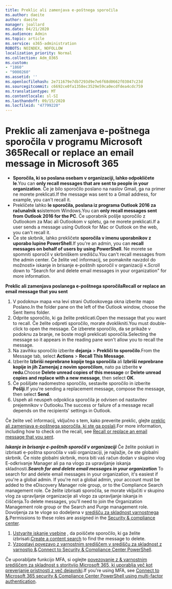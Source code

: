 ```yaml
---
title: Preklic ali zamenjava e-poštnega sporočila
ms.author: daeite
author: daeite
manager: joallard
ms.date: 04/21/2020
ms.audience: Admin
ms.topic: article
ms.service: o365-administration
ROBOTS: NOINDEX, NOFOLLOW
localization_priority: Normal
ms.collection: Adm_O365
ms.custom:
- "1860"
- "9000260"
ms.assetid: ''
ms.openlocfilehash: 2e711679e7db7293d9e7e6f68d0662f03047c23d
ms.sourcegitcommit: c6692ce0fa1358ec3529e59ca0ecdfdea4cdc759
ms.translationtype: MT
ms.contentlocale: sl-SI
ms.lasthandoff: 09/15/2020
ms.locfileid: "47799220"
---
```

# <a name="recall-or-replace-an-email-message-in-microsoft-365"></a><span data-ttu-id="4ade7-102">Preklic ali zamenjava e-poštnega sporočila v programu Microsoft 365</span><span class="sxs-lookup"><span data-stu-id="4ade7-102">Recall or replace an email message in Microsoft 365</span></span>

- <span data-ttu-id="4ade7-103">**Sporočila, ki so poslana osebam v organizaciji, lahko odpokličete le**.</span><span class="sxs-lookup"><span data-stu-id="4ade7-103">You can **only recall messages that are sent to people in your organization**.</span></span> <span data-ttu-id="4ade7-104">Če je bilo sporočilo poslano na naslov Gmail, ga na primer ne morete preklicati.</span><span class="sxs-lookup"><span data-stu-id="4ade7-104">If the message was sent to a Gmail address, for example, you can't recall it.</span></span>
- <span data-ttu-id="4ade7-105">Prekličete lahko **le sporočila, poslana iz programa Outlook 2016 za računalnik s**sistemom Windows.</span><span class="sxs-lookup"><span data-stu-id="4ade7-105">You can **only recall messages sent from Outlook 2016 for the PC**.</span></span> <span data-ttu-id="4ade7-106">Če uporabnik pošlje sporočilo z Outlookom za Mac ali Outlookom v spletu, ga ne morete preklicati.</span><span class="sxs-lookup"><span data-stu-id="4ade7-106">If a user sends a message using Outlook for Mac or Outlook on the web, you can't recall it.</span></span>
- <span data-ttu-id="4ade7-107">Če ste skrbnik, lahko prekličete **sporočila v imenu uporabnikov z uporabo lupine PowerShell**.</span><span class="sxs-lookup"><span data-stu-id="4ade7-107">If you're an admin, you can **recall messages on behalf of users by using PowerShell**.</span></span> <span data-ttu-id="4ade7-108">Ne morete se spomniti sporočil v skrbniškem središču.</span><span class="sxs-lookup"><span data-stu-id="4ade7-108">You can't recall messages from the admin center.</span></span> <span data-ttu-id="4ade7-109">Če želite več informacij, se pomaknite navzdol do možnosti» iskanje in brisanje e-poštnih sporočil v organizaciji «.</span><span class="sxs-lookup"><span data-stu-id="4ade7-109">Scroll down to "Search for and delete email messages in your organization" for more information.</span></span>

<span data-ttu-id="4ade7-110">**Preklic ali zamenjava poslanega e-poštnega sporočila**</span><span class="sxs-lookup"><span data-stu-id="4ade7-110">**Recall or replace an email message that you sent**</span></span>

1. <span data-ttu-id="4ade7-111">V podoknu» mapa «na levi strani Outlookovega okna izberite mapo Poslano.</span><span class="sxs-lookup"><span data-stu-id="4ade7-111">In the folder pane on the left of the Outlook window, choose the Sent Items folder.</span></span>
2. <span data-ttu-id="4ade7-112">Odprite sporočilo, ki ga želite preklicati.</span><span class="sxs-lookup"><span data-stu-id="4ade7-112">Open the message that you want to recall.</span></span> <span data-ttu-id="4ade7-113">Če želite odpreti sporočilo, morate dvoklikniti.</span><span class="sxs-lookup"><span data-stu-id="4ade7-113">You must double-click to open the message.</span></span> <span data-ttu-id="4ade7-114">Če izberete sporočilo, da se prikaže v podoknu za branje, ne boste mogli preklicati sporočila.</span><span class="sxs-lookup"><span data-stu-id="4ade7-114">Selecting the message so it appears in the reading pane won't allow you to recall the message.</span></span>
3. <span data-ttu-id="4ade7-115">Na zavihku sporočilo izberite **dejanja**  >  **Prekliči to sporočilo**.</span><span class="sxs-lookup"><span data-stu-id="4ade7-115">From the Message tab, select **Actions** > **Recall This Message**.</span></span>
4. <span data-ttu-id="4ade7-116">Izberite **Izbriši neprebrane kopije tega sporočila** ali **Izbriši neprebrane kopije in jih Zamenjaj z novim sporočilom**, nato pa izberite **v redu**.</span><span class="sxs-lookup"><span data-stu-id="4ade7-116">Choose **Delete unread copies of this message** or **Delete unread copies and replace with a new message**, then select **OK**.</span></span>
5. <span data-ttu-id="4ade7-117">Če pošiljate nadomestno sporočilo, sestavite sporočilo in izberite **Pošlji**.</span><span class="sxs-lookup"><span data-stu-id="4ade7-117">If you're sending a replacement message, compose the message, then select **Send**.</span></span>
6. <span data-ttu-id="4ade7-118">Uspeh ali neuspeh odpoklica sporočila je odvisen od nastavitev prejemnikov v Outlooku.</span><span class="sxs-lookup"><span data-stu-id="4ade7-118">The success or failure of a message recall depends on the recipients' settings in Outlook.</span></span>

<span data-ttu-id="4ade7-119">Če želite več informacij, vključno s tem, kako preverite preklic, glejte [preklic ali zamenjava e-poštnega sporočila, ki ste ga poslali](https://support.office.com/article/35027f88-d655-4554-b4f8-6c0729a723a0).</span><span class="sxs-lookup"><span data-stu-id="4ade7-119">For more information, including how to check on the recall, see [Recall or replace an email message that you sent](https://support.office.com/article/35027f88-d655-4554-b4f8-6c0729a723a0).</span></span>

<span data-ttu-id="4ade7-120">***Iskanje in brisanje e-poštnih sporočil v organizaciji*** Če želite poiskati in izbrisati e-poštna sporočila v vaši organizaciji, je najlažje, če ste globalni skrbnik. Če niste globalni skrbnik, mora biti vaš račun dodan v skupino vlog E-odkrivanje Manager ali pa na vlogo za upravljanje iskanja skladnosti.</span><span class="sxs-lookup"><span data-stu-id="4ade7-120">***Search for and delete email messages in your organization*** To search for and delete email messages in your organization, it's easiest if you're a global admin. If you're not a global admin, your account must be added to the eDiscovery Manager role group, or to the Compliance Search management role.</span></span> <span data-ttu-id="4ade7-121">Če želite izbrisati sporočila, se morate vključiti v skupino vlog za upravljanje organizacije ali vlogo za upravljanje iskanja in čiščenja.</span><span class="sxs-lookup"><span data-stu-id="4ade7-121">To delete messages, you'll need to join the Organization Management role group or the Search and Purge management role.</span></span> <span data-ttu-id="4ade7-122">Dovoljenja za te vloge so dodeljena v [središču za skladnost varnostnega &](https://protection.office.com/).</span><span class="sxs-lookup"><span data-stu-id="4ade7-122">Permissions to these roles are assigned in the [Security & compliance center](https://protection.office.com/).</span></span>

1. <span data-ttu-id="4ade7-123">[Ustvarite iskanje vsebine](https://docs.microsoft.com/microsoft-365/compliance/content-search) , da poiščete sporočilo, ki ga želite izbrisati.</span><span class="sxs-lookup"><span data-stu-id="4ade7-123">[Create a content search](https://docs.microsoft.com/microsoft-365/compliance/content-search) to find the message to delete.</span></span>
2. <span data-ttu-id="4ade7-124">[Vzpostavi povezavo z varnostnim središčem v središču za skladnost z varnostjo &](https://docs.microsoft.com/powershell/exchange/office-365-scc/connect-to-scc-powershell/connect-to-scc-powershell?view=exchange-ps).</span><span class="sxs-lookup"><span data-stu-id="4ade7-124">[Connect to Security & Compliance Center PowerShell](https://docs.microsoft.com/powershell/exchange/office-365-scc/connect-to-scc-powershell/connect-to-scc-powershell?view=exchange-ps).</span></span> 

<span data-ttu-id="4ade7-125">Če uporabljate funkcijo MFA, si oglejte [povezovanje z & varnostnim središčem za skladnost s storitvijo Microsoft 365, ki uporablja več kot preverjanje pristnosti z več dejavniki](https://docs.microsoft.com/powershell/exchange/office-365-scc/connect-to-scc-powershell/mfa-connect-to-scc-powershell?view=exchange-ps).</span><span class="sxs-lookup"><span data-stu-id="4ade7-125">If you're using MFA, see [Connect to Microsoft 365 security & Compliance Center PowerShell using multi-factor authentication](https://docs.microsoft.com/powershell/exchange/office-365-scc/connect-to-scc-powershell/mfa-connect-to-scc-powershell?view=exchange-ps).</span></span> 
